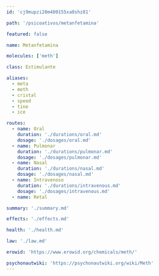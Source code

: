 ```yaml
---
id: 'cj9mupzi20m400155xa0shz81'

path: '/psicoativos/metanfetamina'

featured: false

name: Metanfetamina

molecules: ['meth']

class: Estimulante

aliases:
  - meta
  - meth
  - cristal
  - speed
  - tine
  - ice

routes:
  - name: Oral
    duration: './durations/oral.md'
    dosage: './dosages/oral.md'
  - name: Pulmonar
    duration: './durations/pulmonar.md'
    dosage: './dosages/pulmonar.md'
  - name: Nasal
    duration: './durations/nasal.md'
    dosage: './dosages/nasal.md'
  - name: Intravenoso
    duration: './durations/intravenous.md'
    dosage: './dosages/intravenous.md'
  - name: Retal

summary: './summary.md'

effects: './effects.md'

health: './health.md'

law: './law.md'

erowid: 'https://www.erowid.org/chemicals/meth/'

psychonautwiki: 'https://psychonautwiki.org/wiki/Meth'
---
```

